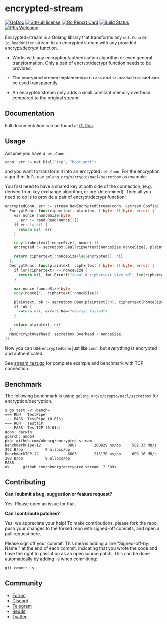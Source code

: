 # encrypted-stream

[![GoDoc](https://godoc.org/github.com/nknorg/encrypted-stream?status.svg)](https://godoc.org/github.com/nknorg/encrypted-stream)
[![GitHub
license](https://img.shields.io/badge/license-Apache%202.0-blue.svg)](LICENSE)
[![Go Report
Card](https://goreportcard.com/badge/github.com/nknorg/encrypted-stream)](https://goreportcard.com/report/github.com/nknorg/encrypted-stream)
[![Build
Status](https://travis-ci.org/nknorg/encrypted-stream.svg?branch=master)](https://travis-ci.org/nknorg/encrypted-stream)
[![PRs
Welcome](https://img.shields.io/badge/PRs-welcome-brightgreen.svg)](#contributing)

Encrypted-stream is a Golang library that transforms any `net.Conn` or
`io.ReadWriter` stream to an encrypted stream with any provided encrypt/decrypt
function.

- Works with any encryption/authentication algorithm or even general
  transformation. Only a pair of encrypt/decrypt function needs to be provided.

- The encrypted stream implements `net.Conn` and `io.ReadWriter` and can be used
  transparently.

- An encrypted stream only adds a small constant memory overhead compared to the
  original stream.

## Documentation

Full documentation can be found at
[GoDoc](https://godoc.org/github.com/nknorg/encrypted-stream).

## Usage

Assume you have a `net.Conn`:

```go
conn, err := net.Dial("tcp", "host:port")
```

and you want to transform it into an encrypted `net.Conn`. For the encryption
algorithm, let's use `golang.org/x/crypto/nacl/secretbox` as example.

You first need to have a shared key at both side of the connection, (e.g.
derived from  key exchange algorithm, or pre-determined). Then all you
need to do is to provide a pair of encrypt/decrypt function:

```go
encryptedConn, err := stream.NewEncryptedStream(conn, &stream.Config{
  EncryptFunc: func(ciphertext, plaintext []byte) ([]byte, error) {
    var nonce [nonceSize]byte
    _, err := rand.Read(nonce[:])
    if err != nil {
      return nil, err
    }

    copy(ciphertext[:nonceSize], nonce[:])
    encrypted := secretbox.Seal(ciphertext[nonceSize:nonceSize], plaintext, &nonce, &key)

    return ciphertext[:nonceSize+len(encrypted)], nil
  },
  DecryptFunc: func(plaintext, ciphertext []byte) ([]byte, error) {
    if len(ciphertext) <= nonceSize {
      return nil, fmt.Errorf("invalid ciphertext size %d", len(ciphertext))
    }

    var nonce [nonceSize]byte
    copy(nonce[:], ciphertext[:nonceSize])

    plaintext, ok := secretbox.Open(plaintext[:0], ciphertext[nonceSize:], &nonce, &key)
    if !ok {
      return nil, errors.New("decrypt failed")
    }

    return plaintext, nil
  },
  MaxEncryptOverhead: secretbox.Overhead + nonceSize,
})
```

Now you can use `encryptedConn` just like `conn`, but everything is encrypted
and authenticated.

See [stream_test.go](stream_test.go) for complete example and benchmark with TCP
connection.

## Benchmark

The following benchmark is using `golang.org/x/crypto/nacl/secretbox` for
encryption/decryption.

```
$ go test -v -bench=.
=== RUN   TestPipe
--- PASS: TestPipe (0.01s)
=== RUN   TestTCP
--- PASS: TestTCP (0.01s)
goos: darwin
goarch: amd64
pkg: github.com/nknorg/encrypted-stream
BenchmarkPipe-12    	    3867	    260929 ns/op	 502.33 MB/s	     292 B/op	       9 allocs/op
BenchmarkTCP-12     	    6603	    215170 ns/op	 609.16 MB/s	     288 B/op	       9 allocs/op
PASS
ok  	github.com/nknorg/encrypted-stream	2.509s
```

## Contributing

**Can I submit a bug, suggestion or feature request?**

Yes. Please open an issue for that.

**Can I contribute patches?**

Yes, we appreciate your help! To make contributions, please fork the repo, push
your changes to the forked repo with signed-off commits, and open a pull request
here.

Please sign off your commit. This means adding a line "Signed-off-by: Name
<email>" at the end of each commit, indicating that you wrote the code and have
the right to pass it on as an open source patch. This can be done automatically
by adding -s when committing:

```shell
git commit -s
```

## Community

- [Forum](https://forum.nkn.org/)
- [Discord](https://discord.gg/c7mTynX)
- [Telegram](https://t.me/nknorg)
- [Reddit](https://www.reddit.com/r/nknblockchain/)
- [Twitter](https://twitter.com/NKN_ORG)
